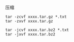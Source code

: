 压缩



```
tar -zcvf xxxx.tar.gz *.txt
tar -zxvf xxxx.tar.gz
```



```
tar -jcvf xxxx.tar.bz2 *.txt
tar -jxvf xxxx.tar.bz2
```

